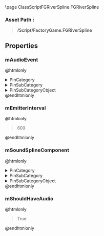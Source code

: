 \page ClassScriptFGRiverSpline FGRiverSpline
### Asset Path :
<b><blockquote>/Script/FactoryGame.FGRiverSpline</blockquote></b>
## Properties

### mAudioEvent
@htmlonly
<details>
 <summary>PinCategory</summary>
<blockquote>Object</blockquote>
</details>
<details>
 <summary>PinSubCategory</summary>
<blockquote>Object</blockquote>
</details>
<details>
 <summary>PinSubCategoryObject</summary>
<b><a href="_class_script_ak_audio_event.html"><blockquote>AkAudioEvent</blockquote></a></b>
</details>
@endhtmlonly

### mEmitterInterval
@htmlonly
<blockquote>600</blockquote>
@endhtmlonly

### mSoundSplineComponent
@htmlonly
<details>
 <summary>PinCategory</summary>
<blockquote>Object</blockquote>
</details>
<details>
 <summary>PinSubCategory</summary>
<blockquote>Object</blockquote>
</details>
<details>
 <summary>PinSubCategoryObject</summary>
<b><a href="_class_script_f_g_sound_spline_component.html"><blockquote>FGSoundSplineComponent</blockquote></a></b>
</details>
@endhtmlonly

### mShouldHaveAudio
@htmlonly
<blockquote>True</blockquote>
@endhtmlonly

